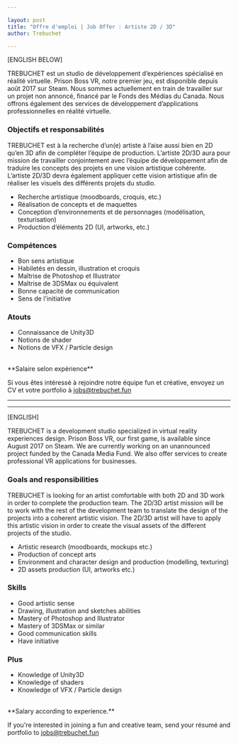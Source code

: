 ```yaml
---

layout: post
title: "Offre d'emploi | Job Offer : Artiste 2D / 3D"
author: Trebuchet

---
```


[ENGLISH BELOW]

TREBUCHET est un studio de développement d’expériences spécialisé en réalité virtuelle. Prison Boss VR, notre premier jeu, est disponible depuis août 2017 sur Steam. Nous sommes actuellement en train de travailler sur un projet non annoncé, financé par le Fonds des Médias du Canada. Nous offrons également des services de développement d’applications professionnelles en réalité virtuelle.

### Objectifs et responsabilités

TREBUCHET est à la recherche d’un(e) artiste à l’aise aussi bien en 2D qu’en 3D afin de compléter l’équipe de production.  L’artiste 2D/3D aura pour mission de travailler conjointement avec l’équipe de développement afin de traduire les concepts des projets en une vision artistique cohérente. L’artiste 2D/3D devra également appliquer cette vision artistique afin de réaliser les visuels des différents projets du studio.  

* Recherche artistique (moodboards, croquis, etc.)
* Réalisation de concepts et de maquettes
* Conception d’environnements et de personnages (modélisation, texturisation)
* Production d’éléments 2D (UI, artworks, etc.)

### Compétences

* Bon sens artistique
* Habiletés en dessin, illustration et croquis
* Maîtrise de Photoshop et Illustrator
* Maîtrise de 3DSMax ou équivalent
* Bonne capacité de communication
* Sens de l'initiative

### Atouts

* Connaissance de Unity3D
* Notions de shader
* Notions de VFX / Particle design

<br />
**Salaire selon expérience**

Si vous êtes intéressé à rejoindre notre équipe fun et créative, envoyez un CV et votre portfolio à jobs@trebuchet.fun

---
---
[ENGLISH]

TREBUCHET is a development studio specialized in virtual reality experiences design. Prison Boss VR, our first game, is available since August 2017 on Steam. We are currently working on an unannounced project funded by the Canada Media Fund. We also offer services to create professional VR applications for businesses.

### Goals and responsibilities

TREBUCHET is looking for an artist comfortable with both 2D and 3D work in order to complete the production team. The 2D/3D artist mission will be to work with the rest of the development team to translate the design of the projects into a coherent artistic vision. The 2D/3D artist will have to apply this artistic vision in order to create the visual assets of the different projects of the studio.

* Artistic research (moodboards, mockups etc.)
* Production of concept arts
* Environment and character design and production (modelling, texturing)
* 2D assets production (UI, artworks etc.)

### Skills

* Good artistic sense
* Drawing, illustration and sketches abilities
* Mastery of Photoshop and Illustrator
* Mastery of 3DSMax or similar
* Good communication skills
* Have initiative

### Plus

* Knowledge of Unity3D
* Knowledge of shaders
* Knowledge of VFX / Particle design

<br />
**Salary according to experience.**

If you're interested in joining a fun and creative team, send your résumé and portfolio to jobs@trebuchet.fun
